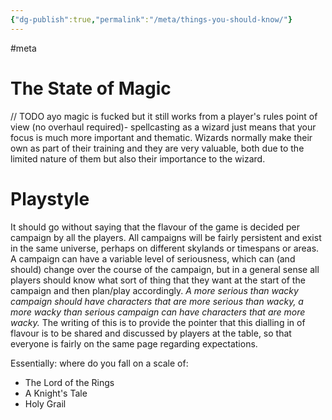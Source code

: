```yaml
---
{"dg-publish":true,"permalink":"/meta/things-you-should-know/"}
---
```


#meta
# The State of Magic
// TODO ayo magic is fucked but it still works from a player's rules point of view (no overhaul required)- spellcasting as a wizard just means that your focus is much more important and thematic. Wizards normally make their own as part of their training and they are very valuable, both due to the limited nature of them but also their importance to the wizard.

# Playstyle
It should go without saying that the flavour of the game is decided per campaign by all the players. All campaigns will be fairly persistent and exist in the same universe, perhaps on different skylands or timespans or areas. 
A campaign can have a variable level of seriousness, which can (and should) change over the course of the campaign, but in a general sense all players should know what sort of thing that they want at the start of the campaign and then plan/play accordingly. *A more serious than wacky campaign should have characters that are more serious than wacky, a more wacky than serious campaign can have characters that are more wacky.* The writing of this is to provide the pointer that this dialling in of flavour is to be shared and discussed by players at the table, so that everyone is fairly on the same page regarding expectations.

Essentially: where do you fall on a scale of: 
- The Lord of the Rings
- A Knight's Tale 
- Holy Grail 

